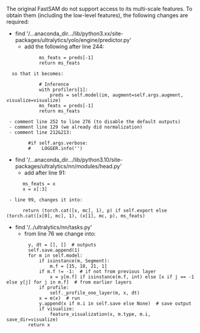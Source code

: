 
The original FastSAM do not support access to its multi-scale features. To obtain them (including the low-level features),
the following changes are required:

* find '/...anaconda_dir.../lib/python3.xx/site-packages/ultralytics/yolo/engine/predictor.py'
     - add the following after line 244:   
```
            ms_feats = preds[-1]
            return ms_feats
```            
      so that it becomes:
      
```   
            # Inference
            with profilers[1]:
                preds = self.model(im, augment=self.args.augment, visualize=visualize)
            ms_feats = preds[-1]
            return ms_feats
```
            
     - comment line 252 to line 276 (to disable the default outputs)
     - comment line 129 (we already did normalization)
     - comment line 212&213:
```
        #if self.args.verbose:
        #    LOGGER.info('')
```
   
* find '/...anaconda_dir.../lib/python3.10/site-packages/ultralytics/nn/modules/head.py'
     - add after line 91:   
```
      ms_feats = x
      x = x[:3]
```
      
     - line 99, changes it into:
```
      return (torch.cat([x, mc], 1), p) if self.export else (torch.cat([x[0], mc], 1), (x[1], mc, p), ms_feats)
```

* find '/../ultralytics/nn/tasks.py'
     - from line 76 we change into:
```
        y, dt = [], []  # outputs
        self.save.append(1)
        for m in self.model:
            if isinstance(m, Segment):
                m.f = [15, 18, 21, 1]
            if m.f != -1:  # if not from previous layer
                x = y[m.f] if isinstance(m.f, int) else [x if j == -1 else y[j] for j in m.f]  # from earlier layers
            if profile:
                self._profile_one_layer(m, x, dt)
            x = m(x)  # run
            y.append(x if m.i in self.save else None)  # save output
            if visualize:
                feature_visualization(x, m.type, m.i, save_dir=visualize)
        return x
```
